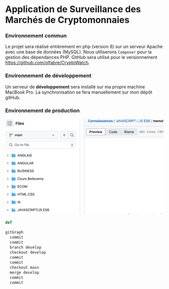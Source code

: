# Application de Surveillance des Marchés de Cryptomonnaies



### Environnement commun
Le projet sera réalisé entièrement en php (version 8) sur un serveur Apache avec une base de données (MySQL). Nous utiliserons `Composer` pour la gestion des dépendances PHP. GitHub sera utilisé pour le versionnement https://github.com/olfabre/CryptoWatch. 


### Environnement de développement
Un serveur de **développement** sera installé sur ma propre machine MacBook Pro.
La synchronisation se fera manuellement sur mon dépôt gitHub. 

### Environnement de production

<img src="1.jpg" alt="1" style="zoom:50%;" />

```python
def 
```



```mermaid
gitGraph
  commit
  commit
  branch develop
  checkout develop
  commit
  commit
  checkout main
  merge develop
  commit
  commit
```

```
```
